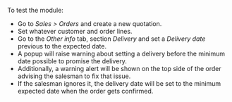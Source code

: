 To test the module:

- Go to *Sales > Orders* and create a new quotation.
- Set whatever customer and order lines.
- Go to the *Other info* tab, section *Delivery* and set a *Delivery date* previous to
  the expected date.
- A popup will raise warning about setting a delivery before the minimum date possible
  to promise the delivery.
- Additionally, a warning alert will be shown on the top side of the order advising the
  salesman to fix that issue.
- If the salesman ignores it, the delivery date will be set to the minimum expected date
  when the order gets confirmed.
